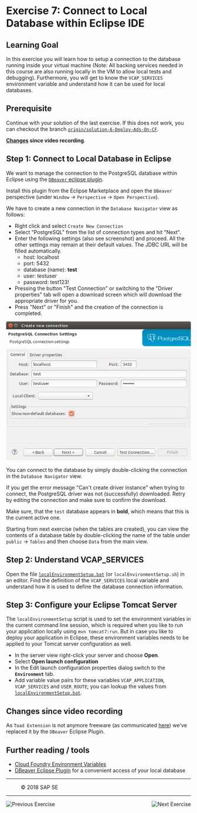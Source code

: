Exercise 7: Connect to Local Database within Eclipse IDE
========================================================

## Learning Goal
In this exercise you will learn how to setup a connection to the database running inside your virtual machine (Note: All backing services needed in this course are also running locally in the VM to allow local tests and debugging).
Furthermore, you will get to know the `VCAP_SERVICES` environment variable and understand how it can be used for local databases.

## Prerequisite
Continue with your solution of the last exercise. If this does not work, you can checkout the branch [`origin/solution-6-Deploy-Ads-On-CF`](https://github.wdf.sap.corp/cc-java/cc-bulletinboard-ads-spring-webmvc/tree/solution-6-Deploy-Ads-On-CF).

**[Changes](#changes-since-video-recording) since video recording**.

## Step 1: Connect to Local Database in Eclipse
We want to manage the connection to the PostgreSQL database within Eclipse using the [`DBeaver` eclipse plugin](https://marketplace.eclipse.org/content/dbeaver).

Install this plugin from the Eclipse Marketplace and open the `DBeaver` perspective (under `Window` -> `Perspective` -> `Open Perspective`).

We have to create a new connection in the `Database Navigator` view as follows:

* Right click and select `Create New Connection`
* Select "PostgreSQL" from the list of connection types and hit "Next".
* Enter the following settings (also see screenshot) and proceed. All the other settings may remain at their default values. The JDBC URL will be filled automatically.
  * host: localhost
  * port: 5432
  * database (name): **test**
  * user: testuser
  * password: test123!
* Pressing the button "Test Connection" or switching to the "Driver properties" tab will open a download screen which will download the appropriate driver for you.
* Press "Next" or "Finish" and the creation of the connection is completed.

![Connect to PostgreSql Database](images/Connect_Database.png)

You can connect to the database by simply double-clicking the connection in the `Database Navigator` view.

If you get the error message "Can't create driver instance" when trying to connect, the PostgreSQL driver was not (successfully) downloaded. Retry by editing the connection and make sure to confirm the download. 

Make sure, that the `test` database appears in **bold**, which means that this is the current active one.

Starting from next exercise (when the tables are created), you can view the contents of a database table by double-clicking the name of the table under `public` -> `Tables` and then choose `Data` from the main view.


## Step 2: Understand VCAP_SERVICES
Open the file [`localEnvironmentSetup.bat`](https://github.wdf.sap.corp/cc-java/cc-bulletinboard-ads-spring-webmvc/blob/master/localEnvironmentSetup.bat) (or `localEnvironmentSetup.sh`) in an editor.
Find the definition of the `VCAP_SERVICES` local variable and understand how it is used to define the database connection information.

## Step 3: Configure your Eclipse Tomcat Server
The `localEnvironmentSetup` script is used to set the environment variables in the current command line session, which is required when you like to run your application locally using `mvn tomcat7:run`. But in case you like to deploy 
your application in Eclipse, these environment variables needs to be applied to your Tomcat server configuration as well.

- In the server view right-click your server and choose **Open**.
- Select **Open launch configuration**
- In the Edit launch configuration properties dialog switch to the **`Environment`** tab.
- Add variable value pairs for these variables `VCAP_APPLICATION`, `VCAP_SERVICES` and `USER_ROUTE`; you can lookup the values from [`localEnvironmentSetup.bat`](https://github.wdf.sap.corp/cc-java/cc-bulletinboard-ads-spring-webmvc/blob/master/localEnvironmentSetup.bat).


## Changes since video recording
As `Toad Extension` is not anymore freeware (as communicated [here](https://www.toadworld.com/products/toad-extension-for-eclipse)) we've replaced it by the `DBeaver` Eclipse Plugin. 


## Further reading / tools
- [Cloud Foundry Environment Variables](http://docs.run.pivotal.io/devguide/deploy-apps/environment-variable.html#VCAP-SERVICES)
- [DBeaver Eclipse Plugin](https://marketplace.eclipse.org/content/dbeaver) for a convenient access of your local database


***
<dl>
  <dd>
  <div class="footer">&copy; 2018 SAP SE</div>
  </dd>
</dl>
<hr>
<a href="/CloudFoundryBasics/Exercise_6_DeployAdsOnCloudFoundry.md">
  <img align="left" alt="Previous Exercise">
</a>
<a href="Exercise_8_Part1_ConfigurePersistence.md">
  <img align="right" alt="Next Exercise">
</a>
